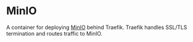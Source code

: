 # MinIO

A container for deploying [MinIO](https://www.min.io/) behind Traefik.
Traefik handles SSL/TLS termination and routes traffic to MinIO.
